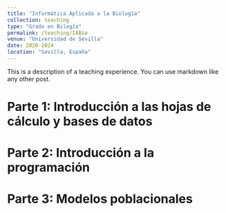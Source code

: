 ```yaml
---
title: "Informática Aplicada a la Biología"
collection: teaching
type: "Grado en Bilogía"
permalink: /teaching/IABio
venue: "Universidad de Sevilla"
date: 2020-2024
location: "Sevilla, España"
---
```


This is a description of a teaching experience. You can use markdown like any other post.

Parte 1: Introducción a las hojas de cálculo y bases de datos
======

Parte 2: Introducción a la programación
======

Parte 3: Modelos poblacionales
======
